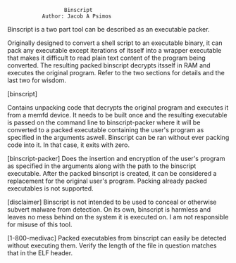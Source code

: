                       Binscript
               Author: Jacob A Psimos

Binscript is a two part tool can be described as an executable packer.

Originally designed to convert a shell script to an executable binary, it can pack any
executable except iterations of itsself into a wrapper executable that makes it difficult
to read plain text content of the program being converted. The resulting packed binscript
decrypts itsself in RAM and executes the original program.
Refer to the two sections for details and the last two for wisdom.


[binscript]

Contains unpacking code that decrypts the original program and executes it from a memfd device.
It needs to be built once and the resulting executable is passed on the command line to binscript-packer
where it will be converted to a packed executable containing the user's program as specified in the arguments aswell.
Binscript can be ran without ever packing code into it. In that case, it exits with zero.


[binscript-packer]
Does the insertion and encryption of the user's program as specified in the arguments along with the path to the binscript executable.
After the packed binscript is created, it can be considered a replacement for the original user's program.
Packing already packed executables is not supported.


[disclaimer]
Binscript is not intended to be used to conceal or otherwise subvert malware from detection. On its own, binscript
is harmless and leaves no mess behind on the system it is executed on. I am not responsible for misuse of this tool.


[1-800-medivac]
Packed executables from binscript can easily be detected without executing them. Verify the length of the file
in question matches that in the ELF header. 

